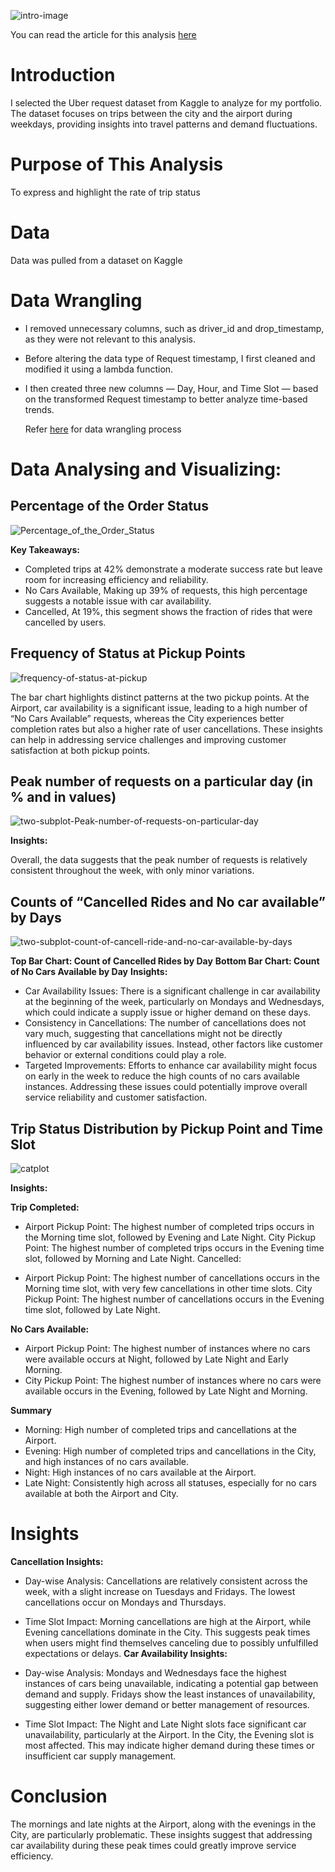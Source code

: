 ![intro-image](https://github.com/user-attachments/assets/65444574-fdfe-46fb-bab2-47af716f1658)

You can read the article for this analysis [here](https://medium.com/@melodyphyo/analysis-of-uber-requests-trip-status-between-airport-and-city-on-weekdays-796ab7337906)

# Introduction
I selected the Uber request dataset from Kaggle to analyze for my portfolio. The dataset focuses on trips between the city and the airport during weekdays, providing insights into travel patterns and demand fluctuations.

# Purpose of This Analysis
To express and highlight the rate of trip status
# Data
Data was pulled from a dataset on Kaggle

# Data Wrangling

* I removed unnecessary columns, such as driver_id and drop_timestamp, as they were not relevant to this analysis.
* Before altering the data type of Request timestamp, I first cleaned and modified it using a lambda function.
* I then created three new columns — Day, Hour, and Time Slot — based on the transformed Request timestamp to better analyze time-based trends.

  Refer [here](Data-Wrangling_ss) for data wrangling process

# Data Analysing and Visualizing:
## Percentage of the Order Status

![Percentage_of_the_Order_Status](https://github.com/user-attachments/assets/7cf10a9b-1099-4630-ab0a-633c02032ef0)


**Key Takeaways:**

* Completed trips at 42% demonstrate a moderate success rate but leave room for increasing efficiency and reliability.
* No Cars Available, Making up 39% of requests, this high percentage suggests a notable issue with car availability.
* Cancelled, At 19%, this segment shows the fraction of rides that were cancelled by users.

## Frequency of Status at Pickup Points

![frequency-of-status-at-pickup](https://github.com/user-attachments/assets/62a8184e-e1ca-4002-bb9e-1cfe18b10a06)


The bar chart highlights distinct patterns at the two pickup points. At the Airport, car availability is a significant issue, leading to a high number of “No Cars Available” requests, whereas the City experiences better completion rates but also a higher rate of user cancellations. These insights can help in addressing service challenges and improving customer satisfaction at both pickup points.

## Peak number of requests on a particular day (in % and in values)

![two-subplot-Peak-number-of-requests-on-particular-day](https://github.com/user-attachments/assets/223eb7a1-05c8-4c2b-980d-fcb652bacefc)


**Insights:**

Overall, the data suggests that the peak number of requests is relatively consistent throughout the week, with only minor variations.

## Counts of “Cancelled Rides and No car available” by Days

![two-subplot-count-of-cancell-ride-and-no-car-available-by-days](https://github.com/user-attachments/assets/83fedd46-86be-4b81-946b-d2273d6e2675)


**Top Bar Chart: Count of Cancelled Rides by Day**
**Bottom Bar Chart: Count of No Cars Available by Day**
**Insights:**

* Car Availability Issues: There is a significant challenge in car availability at the beginning of the week, particularly on Mondays and Wednesdays, which could indicate a supply issue or higher demand on these days.
* Consistency in Cancellations: The number of cancellations does not vary much, suggesting that cancellations might not be directly influenced by car availability issues. Instead, other factors like customer behavior or external conditions could play a role.
* Targeted Improvements: Efforts to enhance car availability might focus on early in the week to reduce the high counts of no cars available instances. Addressing these issues could potentially improve overall service reliability and customer satisfaction.

## Trip Status Distribution by Pickup Point and Time Slot

![catplot](https://github.com/user-attachments/assets/127c0b60-73e8-43af-a1a1-7b9fe456f17a)


**Insights:**

**Trip Completed:**

* Airport Pickup Point: The highest number of completed trips occurs in the Morning time slot, followed by Evening and Late Night.
City Pickup Point: The highest number of completed trips occurs in the Evening time slot, followed by Morning and Late Night.
Cancelled:

* Airport Pickup Point: The highest number of cancellations occurs in the Morning time slot, with very few cancellations in other time slots.
City Pickup Point: The highest number of cancellations occurs in the Evening time slot, followed by Late Night.

**No Cars Available:**

* Airport Pickup Point: The highest number of instances where no cars were available occurs at Night, followed by Late Night and Early Morning.
* City Pickup Point: The highest number of instances where no cars were available occurs in the Evening, followed by Late Night and Morning.
  
**Summary**

* Morning: High number of completed trips and cancellations at the Airport.
* Evening: High number of completed trips and cancellations in the City, and high instances of no cars available.
* Night: High instances of no cars available at the Airport.
* Late Night: Consistently high across all statuses, especially for no cars available at both the Airport and City.

# Insights
**Cancellation Insights:**

* Day-wise Analysis: Cancellations are relatively consistent across the week, with a slight increase on Tuesdays and Fridays. The lowest cancellations occur on Mondays and Thursdays.
* Time Slot Impact: Morning cancellations are high at the Airport, while Evening cancellations dominate in the City. This suggests peak times when users might find themselves canceling due to possibly unfulfilled expectations or delays.
**Car Availability Insights:**

* Day-wise Analysis: Mondays and Wednesdays face the highest instances of cars being unavailable, indicating a potential gap between demand and supply. Fridays show the least instances of unavailability, suggesting either lower demand or better management of resources.
* Time Slot Impact: The Night and Late Night slots face significant car unavailability, particularly at the Airport. In the City, the Evening slot is most affected. This may indicate higher demand during these times or insufficient car supply management.
  
# Conclusion
The mornings and late nights at the Airport, along with the evenings in the City, are particularly problematic. These insights suggest that addressing car availability during these peak times could greatly improve service efficiency.

